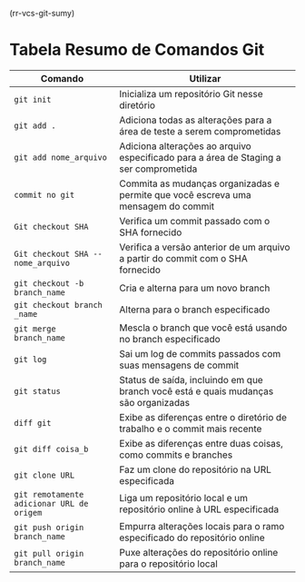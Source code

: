 (rr-vcs-git-sumy)
# Tabela Resumo de Comandos Git

| Comando                                   | Utilizar                                                                              |
| ----------------------------------------- | ------------------------------------------------------------------------------------- |
| `git init`                                | Inicializa um repositório Git nesse diretório                                         |
| `git add .`                               | Adiciona todas as alterações para a área de teste a serem comprometidas               |
| `git add nome_arquivo`                    | Adiciona alterações ao arquivo especificado para a área de Staging a ser comprometida |
| `commit no git`                           | Commita as mudanças organizadas e permite que você escreva uma mensagem do commit     |
| `Git checkout SHA`                        | Verifica um commit passado com o SHA fornecido                                        |
| `Git checkout SHA -- nome_arquivo`        | Verifica a versão anterior de um arquivo a partir do commit com o SHA fornecido       |
| `git checkout -b branch_name`             | Cria e alterna para um novo branch                                                    |
| `git checkout branch _name`               | Alterna para o branch especificado                                                    |
| `git merge branch_name`                   | Mescla o branch que você está usando no branch especificado                           |
| `git log`                                 | Sai um log de commits passados com suas mensagens de commit                           |
| `git status`                              | Status de saída, incluindo em que branch você está e quais mudanças são organizadas   |
| `diff git`                                | Exibe as diferenças entre o diretório de trabalho e o commit mais recente             |
| `git diff coisa_b`                        | Exibe as diferenças entre duas coisas, como commits e branches                        |
| `git clone URL`                           | Faz um clone do repositório na URL especificada                                       |
| `git remotamente adicionar URL de origem` | Liga um repositório local e um repositório online à URL especificada                  |
| `git push origin branch_name`             | Empurra alterações locais para o ramo especificado do repositório online              |
| `git pull origin branch_name`             | Puxe alterações do repositório online para o repositório local                        |      
